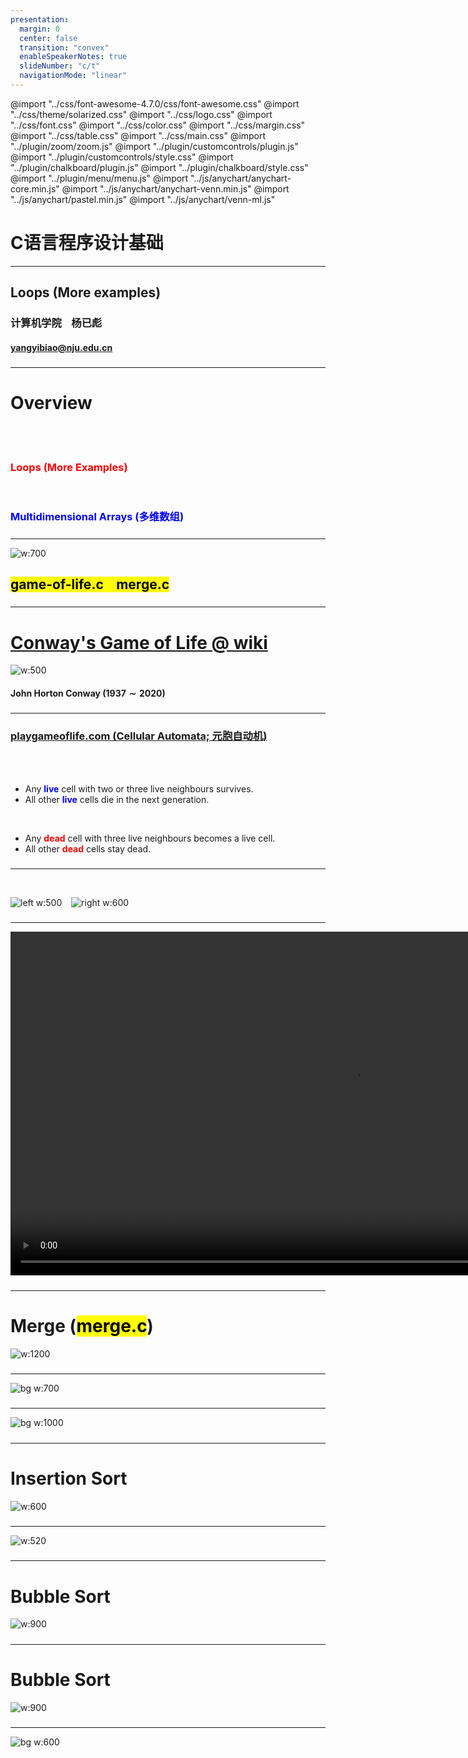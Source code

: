 ```yaml
---
presentation:
  margin: 0
  center: false
  transition: "convex"
  enableSpeakerNotes: true
  slideNumber: "c/t"
  navigationMode: "linear"
---
```


@import "../css/font-awesome-4.7.0/css/font-awesome.css"
@import "../css/theme/solarized.css"
@import "../css/logo.css"
@import "../css/font.css"
@import "../css/color.css"
@import "../css/margin.css"
@import "../css/table.css"
@import "../css/main.css"
@import "../plugin/zoom/zoom.js"
@import "../plugin/customcontrols/plugin.js"
@import "../plugin/customcontrols/style.css"
@import "../plugin/chalkboard/plugin.js"
@import "../plugin/chalkboard/style.css"
@import "../plugin/menu/menu.js"
@import "../js/anychart/anychart-core.min.js"
@import "../js/anychart/anychart-venn.min.js"
@import "../js/anychart/pastel.min.js"
@import "../js/anychart/venn-ml.js"



<!-- slide data-notes="" -->


<div class="bottom20"></div>

# C语言程序设计基础

<hr class="width50 center">

## Loops (More examples)

<div class="bottom8"></div>

### 计算机学院 &nbsp;&nbsp; 杨已彪

#### [yangyibiao@nju.edu.cn](yangyibiao@nju.edu.cn)


<!-- slide vertical=true data-notes="" -->


##### 
---

# Overview
<br>
<br>

### <font color = red>Loops (More Examples)</font>
<br>

### <font color = blue>Multidimensional Arrays (多维数组)</font>

<!-- slide vertical=true data-notes="" -->


##### 
---
![w:700](figs/lets-code.jpeg)

## <mark>game-of-life.c &ensp; merge.c

<!-- slide vertical=true data-notes="" -->


##### 
---
# [Conway's Game of Life @ wiki](https://en.wikipedia.org/wiki/Conway%27s_Game_of_Life)

![w:500](figs/Conway.jpg)
#### John Horton Conway ($1937 \sim 2020$)

<!-- slide vertical=true data-notes="" -->


##### 
---
### [playgameoflife.com (Cellular Automata; 元胞自动机)](https://playgameoflife.com/)
<br>
<br>

* Any <font color = blue>**live**</font> cell with two or three live neighbours survives.
* All other <font color = blue>**live**</font> cells die in the next generation.
<br>

* Any <font color = red>**dead**</font> cell with three live neighbours becomes a live cell.
* All other <font color = red>**dead**</font> cells stay dead.

<!-- slide vertical=true data-notes="" -->


##### 
---
<br>

![left w:500](figs/Gospers-glider-gun.gif) &ensp; ![right w:600](figs/breeder.gif)


<!-- slide vertical=true data-notes="" -->


##### 

---
<video control width = "1100"> <source src="videos/Conway-Game-of-Life.mp4" type = "video/mp4"> </video>

<!-- slide vertical=true data-notes="" -->


##### 
---
# Merge (<mark>merge.c</mark>)

![w:1200](figs/merge-arrays.png)

<!-- slide vertical=true data-notes="" -->


##### 
---
![bg w:700](figs/mergesort.png)

<!-- slide vertical=true data-notes="" -->


##### 
---
![bg w:1000](figs/mergesort-animation.gif)

<!-- slide vertical=true data-notes="" -->


##### 
---
# Insertion Sort

![w:600](figs/insertion-sort-poker.png)

<!-- slide vertical=true data-notes="" -->


##### 
---
![w:520](figs/hushi-poker.png)

<!-- slide vertical=true data-notes="" -->


##### 
---
# Bubble Sort

![w:900](figs/bubble-sort.png)

<!-- slide vertical=true data-notes="" -->


##### 
---
# Bubble Sort

![w:900](figs/bubble-sort-wiki.gif)

<!-- slide vertical=true data-notes="" -->


##### 
---
![bg w:600](figs/see-you.jpeg)